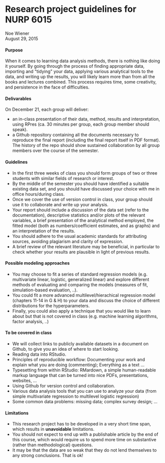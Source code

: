 # Research project guidelines for NURP 6015
Noe Wiener  
August 29, 2015  

#### Purpose

When it comes to learning data analysis methods, there is nothing like doing it yourself. By going through the process of finding appropriate data, importing and "tidying" your data, applying various analytical tools to the data, and writing up the results, you will likely learn more than from all the books and lectures combined. This process requires time, some creativity, and persistence in the face of difficulties.

#### Delivarables

On December 21, each group will deliver:

- an in-class presentation of their data, method, results and interpretation, using RPres (ca. 30 minutes per group, each group member should speak).
- a Github repository containing all the documents necessary to reproduce the final report (including the final report itself in PDF format). The history of the repo should show sustained collaboration by all group members over the course of the semester.

#### Guidelines

- In the first three weeks of class you should form groups of two or three students with similar fields of research or interest.
- By the middle of the semester you should have identified a suitable existing data set, and you should have discussed your choice with me in office hours/during class.
- Once we cover the use of version control in class, your group should use it to collaborate and write up your analysis.
- Your report should include a discussion of the data set (refer to the documentation), descriptive statistics and/or plots of the relevant variables, a brief presentation of the analytical method employed, the fitted model (both as numbers/coefficient estimates, and as graphs) and an interpretation of the results. 
- You should adhere to the usual academic standards for attributing sources, avoiding plagiarism and clarity of expression.
- A brief review of the relevant literature may be beneficial, in particular to check whether your results are plausible in light of previous results.

#### Possible modeling approaches

- You may choose to fit a series of standard regression models (e.g. multivariate linear, logistic, generalized linear) and explore different methods of evaluating and comparing the models (measures of fit, simulation-based evaluation, ..).
- You could fit a more advanced multilevel/hierachical regression model (chapters 11-14 in G & H) to your data and discuss the choice of different distributions for the hyperparameters.
- Finally, you could also apply a technique that you would like to learn about but that is not covered in class (e.g. machine learning algorithms, factor analysis, ..)

#### To be covered in class

- We will collect links to publicly available datasets in a document on Github, to give you an idea of where to start looking.
- Reading data into RStudio.
- Principles of reproducible workflow: Documenting your work and explain what you are doing (commenting); Everything as a text ... 
- Typesetting from within RStudio: RMardown, a simple human-readable markup language that can be turned into nice PDFs, presentations, websites, ...
- Using Github for version control and collaboration. 
- Various data analysis tools that you can use to analyze your data (from simple multivariate regression to multilevel logistic regression)
- Some common data problems: missing data; complex survey design; ...

#### Limitations

- This research project has to be developed in a very short time span, which results in **unavoidable** limitations.
- You should not expect to end up with a publishable article by the end of this course, which would require us to spend more time on substantive (rather than methodological) questions.
- It may be that the data are so weak that they do not lend themselves to any strong conclusions. That is ok!
